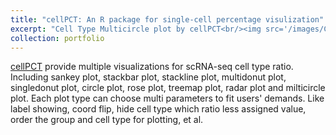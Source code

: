 ```yaml
---
title: "cellPCT: An R package for single-cell percentage visulization"
excerpt: "Cell Type Multicircle plot by cellPCT<br/><img src='/images/Cell_Type_Multicircle_show1.png' style="zoom:50%">"
collection: portfolio
---
```


[cellPCT](https://github.com/xyifan97/cellPCT/tree/main) provide multiple visualizations for scRNA-seq cell type ratio. Including sankey plot, stackbar plot, stackline plot, multidonut plot, singledonut plot, circle plot, rose plot, treemap plot, radar plot and milticircle plot. Each plot type can choose multi parameters to fit users' demands. Like label showing, coord flip, hide cell type which ratio less assigned value, order the group and cell type for plotting, et al.
